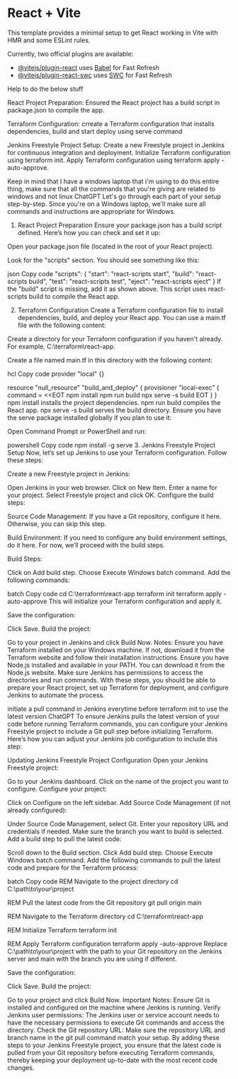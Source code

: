 # React + Vite

This template provides a minimal setup to get React working in Vite with HMR and some ESLint rules.

Currently, two official plugins are available:

- [@vitejs/plugin-react](https://github.com/vitejs/vite-plugin-react/blob/main/packages/plugin-react/README.md) uses [Babel](https://babeljs.io/) for Fast Refresh
- [@vitejs/plugin-react-swc](https://github.com/vitejs/vite-plugin-react-swc) uses [SWC](https://swc.rs/) for Fast Refresh



Help to do the below stuff 

React Project Preparation:
Ensured the React project has a build script in package.json to compile the app.

Terraform Configuration:
crreate a  Terraform configuration that installs dependencies, build and start deploy using serve command 

Jenkins Freestyle Project Setup:
Create a new Freestyle project in Jenkins for continuous integration and deployment.
Initialize Terraform configuration using terraform init.
Apply Terraform configuration using terraform apply -auto-approve.

Keep in mind that I have a windows laptop that i'm using to do this entire thing, make sure that all the commands that you're giving are related to windows and not linux
ChatGPT
Let's go through each part of your setup step-by-step. Since you're on a Windows laptop, we'll make sure all commands and instructions are appropriate for Windows.

1. React Project Preparation
Ensure your package.json has a build script defined. Here’s how you can check and set it up:

Open your package.json file (located in the root of your React project).

Look for the "scripts" section. You should see something like this:

json
Copy code
"scripts": {
  "start": "react-scripts start",
  "build": "react-scripts build",
  "test": "react-scripts test",
  "eject": "react-scripts eject"
}
If the "build" script is missing, add it as shown above. This script uses react-scripts build to compile the React app.

2. Terraform Configuration
Create a Terraform configuration file to install dependencies, build, and deploy your React app. You can use a main.tf file with the following content:

Create a directory for your Terraform configuration if you haven't already. For example, C:\terraform\react-app.

Create a file named main.tf in this directory with the following content:

hcl
Copy code
provider "local" {}

resource "null_resource" "build_and_deploy" {
  provisioner "local-exec" {
    command = <<EOT
    npm install
    npm run build
    npx serve -s build
    EOT
  }
}
npm install installs the project dependencies.
npm run build compiles the React app.
npx serve -s build serves the build directory.
Ensure you have the serve package installed globally if you plan to use it:

Open Command Prompt or PowerShell and run:

powershell
Copy code
npm install -g serve
3. Jenkins Freestyle Project Setup
Now, let’s set up Jenkins to use your Terraform configuration. Follow these steps:

Create a new Freestyle project in Jenkins:

Open Jenkins in your web browser.
Click on New Item.
Enter a name for your project.
Select Freestyle project and click OK.
Configure the build steps:

Source Code Management: If you have a Git repository, configure it here. Otherwise, you can skip this step.

Build Environment: If you need to configure any build environment settings, do it here. For now, we’ll proceed with the build steps.

Build Steps:

Click on Add build step.
Choose Execute Windows batch command.
Add the following commands:

batch
Copy code
cd C:\terraform\react-app
terraform init
terraform apply -auto-approve
This will initialize your Terraform configuration and apply it.

Save the configuration:

Click Save.
Build the project:

Go to your project in Jenkins and click Build Now.
Notes:
Ensure you have Terraform installed on your Windows machine. If not, download it from the Terraform website and follow their installation instructions.
Ensure you have Node.js installed and available in your PATH. You can download it from the Node.js website.
Make sure Jenkins has permissions to access the directories and run commands.
With these steps, you should be able to prepare your React project, set up Terraform for deployment, and configure Jenkins to automate the process.

initiate a pull command in Jenkins everytime before terraform init to use the latest version
ChatGPT
To ensure Jenkins pulls the latest version of your code before running Terraform commands, you can configure your Jenkins Freestyle project to include a Git pull step before initializing Terraform. Here’s how you can adjust your Jenkins job configuration to include this step:

Updating Jenkins Freestyle Project Configuration
Open your Jenkins Freestyle project:

Go to your Jenkins dashboard.
Click on the name of the project you want to configure.
Configure your project:

Click on Configure on the left sidebar.
Add Source Code Management (if not already configured):

Under Source Code Management, select Git.
Enter your repository URL and credentials if needed.
Make sure the branch you want to build is selected.
Add a build step to pull the latest code:

Scroll down to the Build section.
Click Add build step.
Choose Execute Windows batch command.
Add the following commands to pull the latest code and prepare for the Terraform process:

batch
Copy code
REM Navigate to the project directory
cd C:\path\to\your\project

REM Pull the latest code from the Git repository
git pull origin main

REM Navigate to the Terraform directory
cd C:\terraform\react-app

REM Initialize Terraform
terraform init

REM Apply Terraform configuration
terraform apply -auto-approve
Replace C:\path\to\your\project with the path to your Git repository on the Jenkins server and main with the branch you are using if different.

Save the configuration:

Click Save.
Build the project:

Go to your project and click Build Now.
Important Notes:
Ensure Git is installed and configured on the machine where Jenkins is running.
Verify Jenkins user permissions: The Jenkins user or service account needs to have the necessary permissions to execute Git commands and access the directory.
Check the Git repository URL: Make sure the repository URL and branch name in the git pull command match your setup.
By adding these steps to your Jenkins Freestyle project, you ensure that the latest code is pulled from your Git repository before executing Terraform commands, thereby keeping your deployment up-to-date with the most recent code changes.
